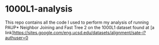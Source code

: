 # 1000L1-analysis
This repo contains all the code I used to perform my analysis of running PAUP* Neighbor Joining and Fast Tree 2 on the 1000L1 dataset found at [a link]https://sites.google.com/eng.ucsd.edu/datasets/alignment/sate-i?authuser=0  
